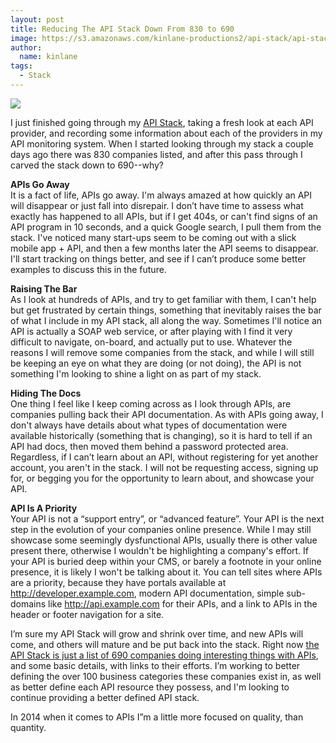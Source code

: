 ```yaml
---
layout: post
title: Reducing The API Stack Down From 830 to 690
image: https://s3.amazonaws.com/kinlane-productions2/api-stack/api-stack-logo.png
author:
  name: kinlane
tags:
  - Stack
---
```

[![](https://s3.amazonaws.com/kinlane-productions2/api-stack/api-stack-logo.png)](http://theapistack.com/)

I just finished going through my [API Stack](http://theapistack.com/), taking a fresh look at each API provider, and recording some information about each of the providers in my API monitoring system. When I started looking through my stack a couple days ago there was 830 companies listed, and after this pass through I carved the stack down to 690--why?

**APIs Go Away**  
It is a fact of life, APIs go away. I'm always amazed at how quickly an API will disappear or just fall into disrepair. I don’t have time to assess what exactly has happened to all APIs, but if I get 404s, or can't find signs of an API program in 10 seconds, and a quick Google search, I pull them from the stack. I've noticed many start-ups seem to be coming out with a slick mobile app + API, and then a few months later the API seems to disappear. I'll start tracking on things better, and see if I can’t produce some better examples to discuss this in the future.

**Raising The Bar**  
As I look at hundreds of APIs, and try to get familiar with them, I can't help but get frustrated by certain things, something that inevitably raises the bar of what I include in my API stack, all along the way. Sometimes I'll notice an API is actually a SOAP web service, or after playing with I find it very difficult to navigate, on-board, and actually put to use. Whatever the reasons I will remove some companies from the stack, and while I will still be keeping an eye on what they are doing (or not doing), the API is not something I'm looking to shine a light on as part of my stack.

**Hiding The Docs**  
One thing I feel like I keep coming across as I look through APIs, are companies pulling back their API documentation. As with APIs going away, I don't always have details about what types of documentation were available historically (something that is changing), so it is hard to tell if an API had docs, then moved them behind a password protected area. Regardless, if I can’t learn about an API, without registering for yet another account, you aren't in the stack. I will not be requesting access, signing up for, or begging you for the opportunity to learn about, and showcase your API.

**API Is A Priority**  
Your API is not a “support entry”, or “advanced feature”. Your API is the next step in the evolution of your companies online presence. While I may still showcase some seemingly dysfunctional APIs, usually there is other value present there, otherwise I wouldn't be highlighting a company's effort. If your API is buried deep within your CMS, or barely a footnote in your online presence, it is likely I won't be talking about it. You can tell sites where APIs are a priority, because they have portals available at http://developer.example.com, modern API documentation, simple sub-domains like http://api.example.com for their APIs, and a link to APIs in the header or footer navigation for a site.

I’m sure my API Stack will grow and shrink over time, and new APIs will come, and others will mature and be put back into the stack. Right now [the API Stack is just a list of 690 companies doing interesting things with APIs](http://theapistack.com), and some basic details, with links to their efforts. I’m working to better defining the over 100 business categories these companies exist in, as well as better define each API resource they possess, and I'm looking to continue providing a better defined API stack.

In 2014 when it comes to APIs I”m a little more focused on quality, than quantity.